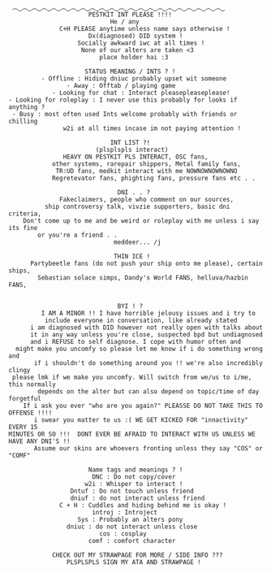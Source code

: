 
                          
     ︵‿︵‿︵‿︵‿︵‿︵‿︵‿︵‿︵‿︵‿︵‿︵‿︵‿︵‿︵‿︵‿︵‿︵‿︵‿︵‿︵‿︵‿
                          PESTKIT INT PLEASE !!!!
                                He / any
                  C+H PLEASE anytime unless name says otherwise !
                          Dx(diagnosed) DID system !
                       Socially awkward iwc at all times !
                        None of our alters are taken <3
                             place holder hai :3
                          
                         STATUS MEANING / INTS ? !
             - Offline : Hiding dniuc probably upset wit someone
                    - Away : Offtab / playing game
                - Looking for chat : Interact pleasepleaseplease!
    - Looking for roleplay : I never use this probably for looks if anything ?
     - Busy : most often used Ints welcome probably with friends or chilling
                   w2i at all times incase im not paying attention !

                                INT LIST ?! 
                            (plsplspls interact)
                   HEAVY ON PESTKIT PLS INTERACT, OSC fans, 
                other systems, rarepair shippers, Metal family fans,
                 TR:UD fans, medkit interact with me NOWNOWNOWNOWNO
                Regretevator fans, phighting fans, pressure fans etc . . 

                                  DNI . . ?
                  Fakeclaimers, people who comment on our sources, 
              ship controversy talk, vivzie supporters, basic dni criteria, 
        Don't come up to me and be weird or roleplay with me unless i say its fine
            or you're a friend . .
                                 meddeer... /j

                                 THIN ICE !
          Partybeetle fans (do not push your ship onto me please), certain ships,
            Sebastian solace simps, Dandy's World FANS, helluva/hazbin FANS, 
                 
            
                                  BYI ! ?
             I AM A MINOR !! I have horrible jelousy issues and i try to
              include everyone in conversation, like already stated 
          i am diagnosed with DID however not really open with talks about
          it in any way unless you're close, suspected bpd but undiagnosed 
          and i REFUSE to self diagnose. I cope with humor often and
      might make you uncomfy so please let me know if i do something wrong and
           if i shouldn't do something around you !! we're also incredibly clingy
     please lmk if we make you uncomfy. Will switch from we/us to i/me, this normally
            depends on the alter but can also depend on topic/time of day forgetful
        If i ask you ever "who are you again?" PLEASSE DO NOT TAKE THIS TO OFFENSE !!!!
           i swear you matter to us :( WE GET KICKED FOR "innactivity" EVERY 15
    MINUTES OR SO !!!  DONT EVER BE AFRAID TO INTERACT WITH US UNLESS WE HAVE ANY DNI'S !!
           Assume our skins are whoevers fronting unless they say "COS" or "COMF" 

                          Name tags and meanings ? !
                           DNC : Do not copy/cover
                         w2i : Whisper to interact !
                     Dntuf : Do not touch unless friend
                     dniuf : do not interact unless friend
                  C + H : Cuddles and hiding behind me is okay !
                           introj : Introject
                       Sys : Probably an alters pony
                    dniuc : do not interact unless close
                             cos : cosplay
                          comf : comfort character

                CHECK OUT MY STRAWPAGE FOR MORE / SIDE INFO ??? 
                    PLSPLSPLS SIGN MY ATA AND STRAWPAGE !
